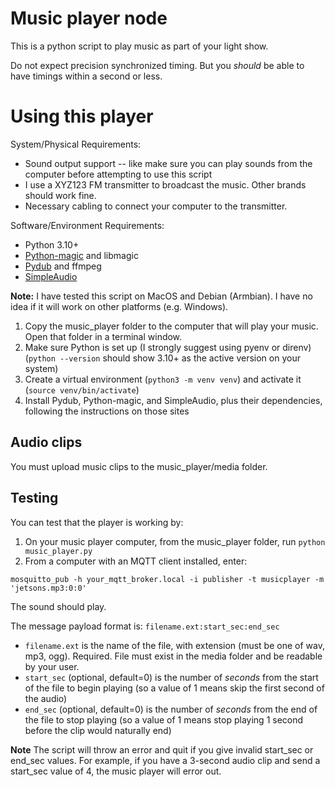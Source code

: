 # Music player node

This is a python script to play music as part of your light show.

Do not expect precision synchronized timing. But you _should_ be able to have timings within a second or less.

# Using this player

System/Physical Requirements:

- Sound output support -- like make sure you can play sounds from the computer before attempting to use this script
- I use a XYZ123 FM transmitter to broadcast the music. Other brands should work fine.
- Necessary cabling to connect your computer to the transmitter.

Software/Environment Requirements:

- Python 3.10+
- [Python-magic](https://github.com/ahupp/python-magic) and libmagic
- [Pydub](https://github.com/jiaaro/pydub) and ffmpeg
- [SimpleAudio](https://simpleaudio.readthedocs.io/en/latest/installation.html)

**Note:** I have tested this script on MacOS and Debian (Armbian). I have no idea if it will work on other platforms (e.g. Windows).

1. Copy the music_player folder to the computer that will play your music. Open that folder in a terminal window.
2. Make sure Python is set up (I strongly suggest using pyenv or direnv) (`python --version` should show 3.10+ as the active version on your system)
3. Create a virtual environment (`python3 -m venv venv`) and activate it (`source venv/bin/activate`)
4. Install Pydub, Python-magic, and SimpleAudio, plus their dependencies, following the instructions on those sites

## Audio clips

You must upload music clips to the music_player/media folder.

## Testing

You can test that the player is working by:

1. On your music player computer, from the music_player folder, run `python music_player.py`
2. From a computer with an MQTT client installed, enter:<br />

```
mosquitto_pub -h your_mqtt_broker.local -i publisher -t musicplayer -m 'jetsons.mp3:0:0'
```

The sound should play.

The message payload format is: `filename.ext:start_sec:end_sec`

- `filename.ext` is the name of the file, with extension (must be one of wav, mp3, ogg). Required. File must exist in the media folder and be readable by your user.
- `start_sec` (optional, default=0) is the number of _seconds_ from the start of the file to begin playing (so a value of 1 means skip the first second of the audio)
- `end_sec` (optional, default=0) is the number of _seconds_ from the end of the file to stop playing (so a value of 1 means stop playing 1 second before the clip would naturally end)

**Note** The script will throw an error and quit if you give invalid start_sec or end_sec values. For example, if you have a 3-second audio clip and send a start_sec value of 4, the music player will error out.
